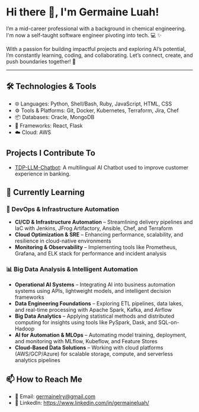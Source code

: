 # Hi there 👋, I'm Germaine Luah!

I’m a mid-career professional with a background in chemical engineering. I'm now a self-taught software engineer pivoting into tech. 💻 ✨

With a passion for building impactful projects and exploring AI’s potential, I’m constantly learning, coding, and collaborating. Let’s connect, create, and push boundaries together! 🚀

---

## 🛠️ Technologies & Tools
- 🌐 Languages: Python, Shell/Bash, Ruby, JavaScript, HTML, CSS
- ⚙️ Tools & Platforms: Git, Docker, Kubernetes, Terraform, Jira, Chef
- 📦 Databases: Oracle, MongoDB
- 🧪 Frameworks: React, Flask
- ☁️ Cloud: AWS

## Projects I Contribute To

- [TDP-LLM-Chatbot](https://github.com/KevinTan1203/TDP-LLM-Chatbot.git): A multilingual AI Chatbot used to improve customer experience in banking.

## 🌱 Currently Learning 

### 🚀 DevOps & Infrastructure Automation
- **CI/CD & Infrastructure Automation** – Streamlining delivery pipelines and IaC with Jenkins, JFrog Artifactory, Ansible, Chef, and Terraform  
- **Cloud Optimization & SRE** – Enhancing performance, scalability, and resilience in cloud-native environments  
- **Monitoring & Observability** – Implementing tools like Prometheus, Grafana, and ELK stack for performance and incident analysis

### 📊 Big Data Analysis & Intelligent Automation
- **Operational AI Systems** – Integrating AI into business automation systems using APIs, lightweight models, and intelligent decision frameworks 
- **Data Engineering Foundations** – Exploring ETL pipelines, data lakes, and real-time processing with Apache Spark, Kafka, and Airflow  
- **Big Data Analytics** – Applying statistical methods and distributed computing for insights using tools like PySpark, Dask, and SQL-on-Hadoop  
- **AI for Automation & MLOps** – Automating model training, deployment, and monitoring with MLflow, Kubeflow, and Feature Stores  
- **Cloud-Based Data Solutions** – Working with cloud platforms (AWS/GCP/Azure) for scalable storage, compute, and serverless analytics pipelines  

## 📫 How to Reach Me
- 📧 Email: germainelry@gmail.com
- 💼 LinkedIn: https://www.linkedin.com/in/germaineluah/
<!---
germainelry/germainelry is a ✨ special ✨ repository because its `README.md` (this file) appears on your GitHub profile.
You can click the Preview link to take a look at your changes.
--->
